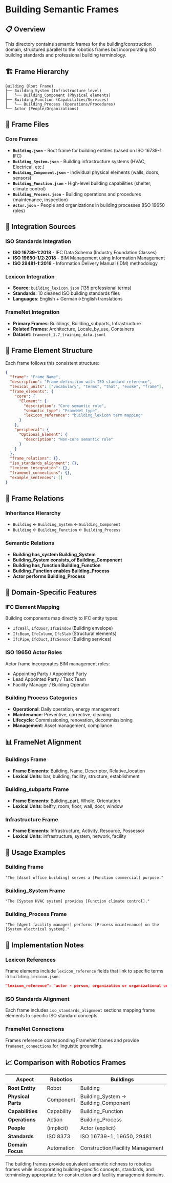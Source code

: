 # Building Semantic Frames

## 📋 Overview

This directory contains semantic frames for the building/construction domain, structured parallel to the robotics frames but incorporating ISO building standards and professional building terminology.

## 🏗️ Frame Hierarchy

```
Building (Root Frame)
├── Building_System (Infrastructure level)
│   └── Building_Component (Physical elements)
├── Building_Function (Capabilities/Services)
│   └── Building_Process (Operations/Procedures)
└── Actor (People/Organizations)
```

## 📁 Frame Files

### Core Frames
- **`Building.json`** - Root frame for building entities (based on ISO 16739-1 IFC)
- **`Building_System.json`** - Building infrastructure systems (HVAC, Electrical, etc.)
- **`Building_Component.json`** - Individual physical elements (walls, doors, sensors)
- **`Building_Function.json`** - High-level building capabilities (shelter, climate control)
- **`Building_Process.json`** - Building operations and procedures (maintenance, inspection)
- **`Actor.json`** - People and organizations in building processes (ISO 19650 roles)

## 🔗 Integration Sources

### ISO Standards Integration
- **ISO 16739-1:2018** - IFC Data Schema (Industry Foundation Classes)
- **ISO 19650-1/2:2018** - BIM Management using Information Management
- **ISO 29481-1:2016** - Information Delivery Manual (IDM) methodology

### Lexicon Integration
- **Source**: `building_lexicon.json` (135 professional terms)
- **Standards**: 10 cleaned ISO building standards files
- **Languages**: English + German→English translations

### FrameNet Integration
- **Primary Frames**: Buildings, Building_subparts, Infrastructure
- **Related Frames**: Architecture, Locale_by_use, Containers
- **Dataset**: `framenet_1.7_training_data.jsonl`

## 🎯 Frame Element Structure

Each frame follows this consistent structure:

```json
{
  "frame": "Frame_Name",
  "description": "Frame definition with ISO standard reference",
  "lexical_units": ["vocabulary", "terms", "that", "evoke", "frame"],
  "frame_elements": {
    "core": {
      "Element": {
        "description": "Core semantic role",
        "semantic_type": "FrameNet_type",
        "lexicon_reference": "building_lexicon term mapping"
      }
    },
    "peripheral": {
      "Optional_Element": {
        "description": "Non-core semantic role"
      }
    }
  },
  "frame_relations": {},
  "iso_standards_alignment": {},
  "lexicon_integration": {},
  "framenet_connections": {},
  "example_sentences": []
}
```

## 🔄 Frame Relations

### Inheritance Hierarchy
- `Building` ← `Building_System` ← `Building_Component`
- `Building` ← `Building_Function` ← `Building_Process`

### Semantic Relations
- **Building has_system Building_System**
- **Building_System consists_of Building_Component**
- **Building has_function Building_Function**
- **Building_Function enables Building_Process**
- **Actor performs Building_Process**

## 🏢 Domain-Specific Features

### IFC Element Mapping
Building components map directly to IFC entity types:
- `IfcWall`, `IfcDoor`, `IfcWindow` (Building envelope)
- `IfcBeam`, `IfcColumn`, `IfcSlab` (Structural elements)
- `IfcPipe`, `IfcDuct`, `IfcSensor` (Building services)

### ISO 19650 Actor Roles
Actor frame incorporates BIM management roles:
- Appointing Party / Appointed Party
- Lead Appointed Party / Task Team
- Facility Manager / Building Operator

### Building Process Categories
- **Operational**: Daily operation, energy management
- **Maintenance**: Preventive, corrective, cleaning
- **Lifecycle**: Commissioning, renovation, decommissioning
- **Management**: Asset management, compliance

## 📊 FrameNet Alignment

### Buildings Frame
- **Frame Elements**: Building, Name, Descriptor, Relative_location
- **Lexical Units**: bar, building, facility, structure, establishment

### Building_subparts Frame  
- **Frame Elements**: Building_part, Whole, Orientation
- **Lexical Units**: belfry, room, floor, wall, door, window

### Infrastructure Frame
- **Frame Elements**: Infrastructure, Activity, Resource, Possessor
- **Lexical Units**: infrastructure, system, network, facility

## 🎯 Usage Examples

### Building Frame
```
"The [Asset office building] serves a [Function commercial] purpose."
```

### Building_System Frame
```
"The [System HVAC system] provides [Function climate control]."
```

### Building_Process Frame
```
"The [Agent facility manager] performs [Process maintenance] on the [System electrical system]."
```

## 🔧 Implementation Notes

### Lexicon References
Frame elements include `lexicon_reference` fields that link to specific terms in `building_lexicon.json`:
```json
"lexicon_reference": "actor - person, organization or organizational unit involved in construction process"
```

### ISO Standards Alignment
Each frame includes `iso_standards_alignment` sections mapping frame elements to specific ISO standard concepts.

### FrameNet Connections
Frames reference corresponding FrameNet frames and provide `framenet_connections` for linguistic grounding.

## 📈 Comparison with Robotics Frames

| **Aspect** | **Robotics** | **Buildings** |
|------------|--------------|---------------|
| **Root Entity** | Robot | Building |
| **Physical Parts** | Component | Building_System → Building_Component |
| **Capabilities** | Capability | Building_Function |
| **Operations** | Action | Building_Process |
| **People** | (implicit) | Actor (explicit) |
| **Standards** | ISO 8373 | ISO 16739-1, 19650, 29481 |
| **Domain Focus** | Automation | Construction/Facility Management |

The building frames provide equivalent semantic richness to robotics frames while incorporating building-specific concepts, standards, and terminology appropriate for construction and facility management domains.
